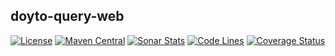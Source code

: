 doyto-query-web
---
[![License](http://img.shields.io/:license-apache-brightgreen.svg)](http://www.apache.org/licenses/LICENSE-2.0.html)
[![Maven Central](https://maven-badges.herokuapp.com/maven-central/win.doyto/doyto-query-web/badge.svg)](https://maven-badges.herokuapp.com/maven-central/win.doyto/doyto-query-web/)
[![Sonar Stats](https://sonarcloud.io/api/project_badges/measure?project=win.doyto%3Adoyto-query-web&metric=alert_status)](https://sonarcloud.io/dashboard?id=win.doyto%3Adoyto-query-web)
[![Code Lines](https://sonarcloud.io/api/project_badges/measure?project=win.doyto%3Adoyto-query-web&metric=ncloc)](https://sonarcloud.io/component_measures?id=win.doyto%3Adoyto-query-web&metric=ncloc)
[![Coverage Status](https://sonarcloud.io/api/project_badges/measure?project=win.doyto%3Adoyto-query-web&metric=coverage)](https://sonarcloud.io/component_measures?id=win.doyto%3Adoyto-query-web&metric=coverage)

